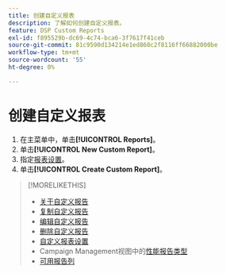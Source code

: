 ```yaml
---
title: 创建自定义报表
description: 了解如何创建自定义报表。
feature: DSP Custom Reports
exl-id: f895529b-dc69-4c74-bca6-3f7617f41ceb
source-git-commit: 81c9590d134214e1ed860c2f8116ff66882000be
workflow-type: tm+mt
source-wordcount: '55'
ht-degree: 0%

---
```


# 创建自定义报表

1. 在主菜单中，单击&#x200B;**[!UICONTROL Reports]**。
1. 单击&#x200B;**[!UICONTROL New Custom Report]**。
1. 指定[报表设置](/help/dsp/reports/report-settings.md)。
1. 单击&#x200B;**[!UICONTROL Create Custom Report]**。

>[!MORELIKETHIS]
>
>* [关于自定义报告](/help/dsp/reports/report-about.md)
>* [复制自定义报告](/help/dsp/reports/report-copy.md)
>* [编辑自定义报告](/help/dsp/reports/report-edit.md)
>* [删除自定义报告](/help/dsp/reports/report-delete.md)
>* [自定义报表设置](/help/dsp/reports/report-settings.md)
>* Campaign Management视图中的[性能报告类型](/help/dsp/campaign-management/reports/campaign-reports-about.md)
>* [可用报告列](/help/dsp/reports/report-columns.md)
